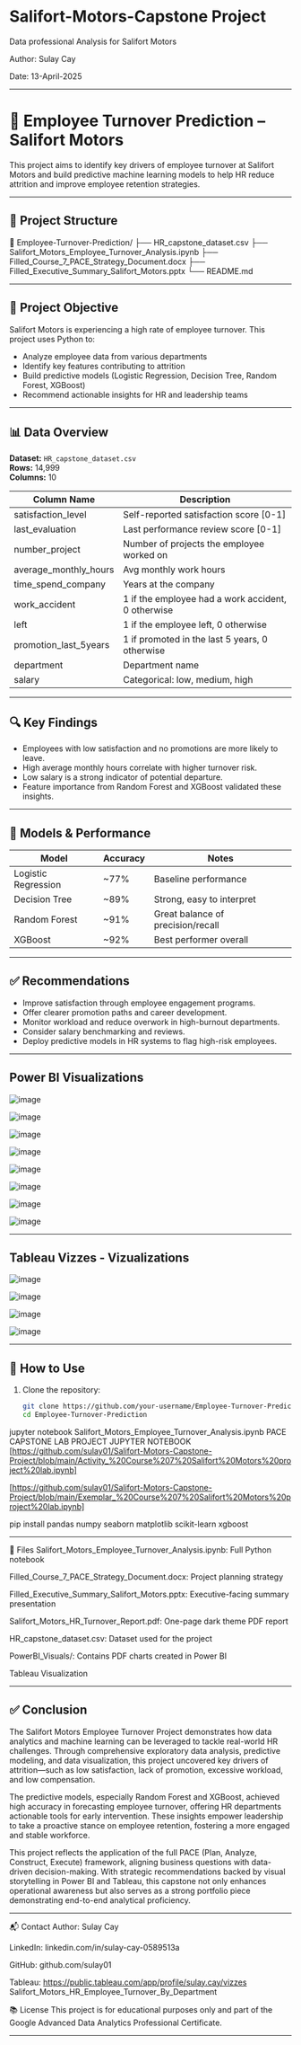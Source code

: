 # Salifort-Motors-Capstone Project
Data professional Analysis for Salifort Motors

Author: Sulay Cay

Date: 13-April-2025

---
# 🧠 Employee Turnover Prediction – Salifort Motors

This project aims to identify key drivers of employee turnover at Salifort Motors and build predictive machine learning models to help HR reduce attrition and improve employee retention strategies.

---

## 📁 Project Structure

📂 Employee-Turnover-Prediction/ ├── HR_capstone_dataset.csv ├── Salifort_Motors_Employee_Turnover_Analysis.ipynb ├── Filled_Course_7_PACE_Strategy_Document.docx ├── Filled_Executive_Summary_Salifort_Motors.pptx └── README.md

---

## 📌 Project Objective

Salifort Motors is experiencing a high rate of employee turnover. This project uses Python to:
- Analyze employee data from various departments
- Identify key features contributing to attrition
- Build predictive models (Logistic Regression, Decision Tree, Random Forest, XGBoost)
- Recommend actionable insights for HR and leadership teams

---

## 📊 Data Overview

**Dataset:** `HR_capstone_dataset.csv`  
**Rows:** 14,999  
**Columns:** 10

| Column Name             | Description                                                  |
|------------------------|--------------------------------------------------------------|
| satisfaction_level     | Self-reported satisfaction score [0-1]                       |
| last_evaluation        | Last performance review score [0-1]                          |
| number_project         | Number of projects the employee worked on                    |
| average_monthly_hours  | Avg monthly work hours                                       |
| time_spend_company     | Years at the company                                         |
| work_accident          | 1 if the employee had a work accident, 0 otherwise           |
| left                   | 1 if the employee left, 0 otherwise                          |
| promotion_last_5years  | 1 if promoted in the last 5 years, 0 otherwise               |
| department             | Department name                                              |
| salary                 | Categorical: low, medium, high                               |

---

## 🔍 Key Findings

- Employees with low satisfaction and no promotions are more likely to leave.
- High average monthly hours correlate with higher turnover risk.
- Low salary is a strong indicator of potential departure.
- Feature importance from Random Forest and XGBoost validated these insights.

---

## 🧪 Models & Performance

| Model             | Accuracy | Notes                         |
|------------------|----------|-------------------------------|
| Logistic Regression | ~77%  | Baseline performance          |
| Decision Tree       | ~89%  | Strong, easy to interpret     |
| Random Forest       | ~91%  | Great balance of precision/recall |
| XGBoost             | ~92%  | Best performer overall        |

---

## ✅ Recommendations

- Improve satisfaction through employee engagement programs.
- Offer clearer promotion paths and career development.
- Monitor workload and reduce overwork in high-burnout departments.
- Consider salary benchmarking and reviews.
- Deploy predictive models in HR systems to flag high-risk employees.

---
## Power BI Visualizations 
![image](https://github.com/user-attachments/assets/1ab8c9bc-01f7-43b5-82a4-ceda230e30fd)

![image](https://github.com/user-attachments/assets/451714fb-3b97-4c11-afdd-73cc8c14ea17)

![image](https://github.com/user-attachments/assets/51329a73-b367-4bad-a6c3-31d6d1f10055)

![image](https://github.com/user-attachments/assets/aa39e7f1-eb8b-49fb-b84b-22f0059c0499)

![image](https://github.com/user-attachments/assets/b799e042-5ea9-4964-ad65-edf050a76988)

![image](https://github.com/user-attachments/assets/01792b20-8d44-4c7b-9ab0-c65e4fe4893c)

![image](https://github.com/user-attachments/assets/8efc8e5b-dd51-4431-8560-2fea75498007)

![image](https://github.com/user-attachments/assets/6f753c91-b566-44a0-942d-2b391688bbbc)







---

## Tableau Vizzes - Vizualizations



![image](https://github.com/user-attachments/assets/51491ee2-b57a-4103-9a8f-6032decfd20d)

![image](https://github.com/user-attachments/assets/1b3cc3f2-da3e-4674-9bab-d42691ac1551)

![image](https://github.com/user-attachments/assets/d1303c23-d63b-4240-b624-64862d079135)

![image](https://github.com/user-attachments/assets/385f6b68-555f-49de-87eb-dfe11c35881b)






---
## 🚀 How to Use

1. Clone the repository:
   ```bash
   git clone https://github.com/your-username/Employee-Turnover-Prediction.git
   cd Employee-Turnover-Prediction


jupyter notebook Salifort_Motors_Employee_Turnover_Analysis.ipynb
PACE CAPSTONE LAB PROJECT JUPYTER NOTEBOOK 
[https://github.com/sulay01/Salifort-Motors-Capstone-Project/blob/main/Activity_%20Course%207%20Salifort%20Motors%20project%20lab.ipynb]

[https://github.com/sulay01/Salifort-Motors-Capstone-Project/blob/main/Exemplar_%20Course%207%20Salifort%20Motors%20project%20lab.ipynb]




pip install pandas numpy seaborn matplotlib scikit-learn xgboost



---

📄 Files
Salifort_Motors_Employee_Turnover_Analysis.ipynb: Full Python notebook

Filled_Course_7_PACE_Strategy_Document.docx: Project planning strategy

Filled_Executive_Summary_Salifort_Motors.pptx: Executive-facing summary presentation

Salifort_Motors_HR_Turnover_Report.pdf: One-page dark theme PDF report

HR_capstone_dataset.csv: Dataset used for the project

PowerBI_Visuals/: Contains PDF charts created in Power BI

Tableau Visualization 

---

## ✅ Conclusion
The Salifort Motors Employee Turnover Project demonstrates how data analytics and machine learning can be leveraged to tackle real-world HR challenges. Through comprehensive exploratory data analysis, predictive modeling, and data visualization, this project uncovered key drivers of attrition—such as low satisfaction, lack of promotion, excessive workload, and low compensation.

The predictive models, especially Random Forest and XGBoost, achieved high accuracy in forecasting employee turnover, offering HR departments actionable tools for early intervention. These insights empower leadership to take a proactive stance on employee retention, fostering a more engaged and stable workforce.

This project reflects the application of the full PACE (Plan, Analyze, Construct, Execute) framework, aligning business questions with data-driven decision-making. With strategic recommendations backed by visual storytelling in Power BI and Tableau, this capstone not only enhances operational awareness but also serves as a strong portfolio piece demonstrating end-to-end analytical proficiency.



---

📬 Contact
Author: Sulay Cay

LinkedIn: linkedin.com/in/sulay-cay-0589513a

GitHub: github.com/sulay01

Tableau: https://public.tableau.com/app/profile/sulay.cay/vizzes
Salifort_Motors_HR_Employee_Turnover_By_Department



📚 License
This project is for educational purposes only and part of the Google Advanced Data Analytics Professional Certificate.



---

